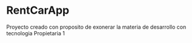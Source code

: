 # RentCarApp
Proyecto creado con proposito de exonerar la materia de desarrollo con tecnologia Propietaria 1

